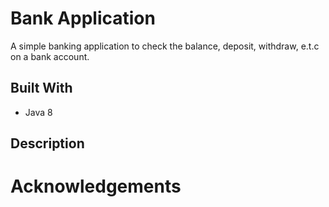 # Bank Application
A simple banking application to check the balance, deposit, withdraw, e.t.c on a bank account.  

## Built With
* Java 8

## Description

<!-- ![alt text](http://url/to/img.png) -->

# Acknowledgements
